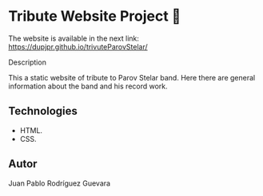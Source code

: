 # Tribute Website Project :trumpet:

The website is available in the next link: https://dupjpr.github.io/trivuteParovStelar/

Description 

This a static website of tribute to Parov Stelar band. Here there are general information about the band and his record work.

## Technologies
* HTML.
* CSS.

## Autor
Juan Pablo Rodríguez Guevara
